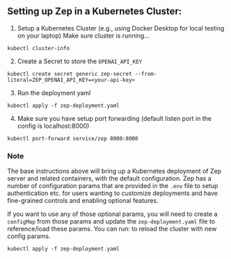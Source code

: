 ## Setting up Zep in a Kubernetes Cluster:

1. Setup a Kubernetes Cluster (e.g., using Docker Desktop for local testing on your laptop)
Make sure cluster is running...
```shell
kubectl cluster-info
```

2. Create a Secret to store the `OPENAI_API_KEY`
```shell
kubectl create secret generic zep-secret --from-literal=ZEP_OPENAI_API_KEY=<your-api-key>
```
3. Run the deployment yaml
```shell
kubectl apply -f zep-deployment.yaml
```

4. Make sure you have setup port forwarding (default listen port in the config is localhost:8000)
```shell
kubectl port-forward service/zep 8000:8000
```

### Note
The base instructions above will bring up a Kubernetes deployment of Zep server and related containers, 
with the default configuration. Zep has a number of configuration params that are provided in the 
`.env` file to setup authentication etc. for users wanting to customize deployments and have fine-grained controls 
and enabling optional features. 

If you want to use any of those optional params, you will need to create a `configMap` from those
params and update the `zep-deployment.yaml` file to reference/load these params. 
You can run: to reload the cluster with new config params. 
```shell
kubectl apply -f zep-deployment.yaml 
```